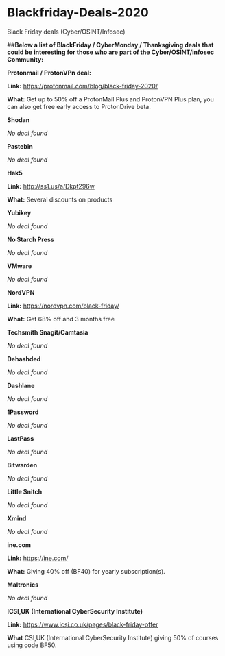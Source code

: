 # Blackfriday-Deals-2020
Black Friday deals (Cyber/OSINT/Infosec)


##**Below a list of BlackFriday / CyberMonday / Thanksgiving deals that could be interesting for those who are part of the Cyber/OSINT/infosec Community:**


**Protonmail / ProtonVPn deal:**

**Link:** https://protonmail.com/blog/black-friday-2020/

**What:** Get up to 50% off a ProtonMail Plus and ProtonVPN Plus plan, you can also get free early access to ProtonDrive beta.


**Shodan**

*No deal found*


**Pastebin**

*No deal found*


**Hak5**

**Link:** http://ss1.us/a/Dkpt296w

**What:** Several discounts on products


**Yubikey**

*No deal found*


**No Starch Press**

*No deal found* 


**VMware**

*No deal found*


**NordVPN**

**Link:** https://nordvpn.com/black-friday/

**What:** Get 68% off and 3 months free


**Techsmith Snagit/Camtasia**

*No deal found*


**Dehashded**

*No deal found*


**Dashlane**

*No deal found*


**1Password**

*No deal found*


**LastPass**

*No deal found*


**Bitwarden**

*No deal found*


**Little Snitch**

*No deal found*

**Xmind**

*No deal found*


**ine.com**

**Link:** https://ine.com/

**What:** Giving 40% off (BF40) for yearly subscription(s).


**Maltronics**

*No deal found*

**ICSI,UK (International CyberSecurity Institute)**

**Link:** https://www.icsi.co.uk/pages/black-friday-offer

**What** CSI,UK (International CyberSecurity Institute) giving 50% of courses using code BF50.




